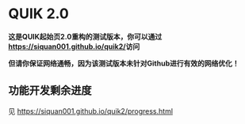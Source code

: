# QUIK 2.0

__这是QUIK起始页2.0重构的测试版本，你可以通过<https://siquan001.github.io/quik2/>访问__

__但请你保证网络通畅，因为该测试版本未针对Github进行有效的网络优化！__

## 功能开发剩余进度

见 <https://siquan001.github.io/quik2/progress.html>